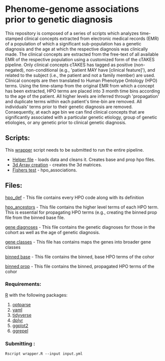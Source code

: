 # Phenome-genome associations prior to genetic diagnosis

This repository is composed of a series of scripts which analyzes time-stamped clinical concepts extracted from electronic medical records (EMR) of a population of which a significant sub-population has a genetic diagnosis and the age at which the respective diagnosis was clinically made.
The clinical concepts are extracted from the free-text of all available EMR of the respective population using a customized form of the cTAKES pipeline. Only clinical concepts cTAKES has tagged as positive (non-negated), non-conditional (e.g., 'patient MAY have [clinical feature]'), and related to the subject (i.e., the patient and not a family member) are used. Clinical concepts are then translated to Human Phenotype Ontology (HPO) terms. Using the time-stamp from the original EMR from which a concept has been extracted, HPO terms are placed into 3 month time bins according to the age of the patient. All higher levels are inferred through 'propagation' and duplicate terms within each patient's time-bin are removed. All individuals' terms prior to their genetic diagnosis are removed.
Consequently, at each age bin we can find clinical concepts that are significantly associated with a particular genetic etiology, group of genetic etiologies, or any genetic prior to clinical genetic diagnosis.


## Scripts:

This [wrapper](https://github.com/shiva-g/The-Cube/blob/master/wrapper.R) script needs to be submitted to run the entire pipeline.

* [Helper file](https://github.com/shiva-g/The-Cube/blob/master/scripts/helper_file.R)  - loads data and cleans it. Creates base and prop hpo files. 
* [3d Array creation](https://github.com/shiva-g/The-Cube/blob/master/scripts/3d_arrays.R) - creates the 3d matrices.
* [Fishers test](https://github.com/shiva-g/The-Cube/blob/master/scripts/hpo_associations.R) - hpo_associations.


## Files: ##

[hpo_def](https://github.com/galerp/Cube3/blob/main/Files/HPO_def_rl_2020-10-12_dl_2021-08-03.csv) - This file contains every HPO code along with its definition

[hpo_ancestors](https://github.com/galerp/Cube3/blob/main/Files/HPO_ancs_rl_2020-10-12_dl_2021-08-03.csv) -  This file contains the higher level terms of each HPO term. This is essential for propagating HPO terms (e.g., creating the binned prop file from the binned base file.

[gene diagnoses](https://github.com/galerp/Cube3/blob/main/Files/example_gene_data.csv) -  This file contains the genetic diagnoses for those in the cohort as well as the age of genetic diagnosis.

[gene classes](https://github.com/galerp/Cube3/blob/main/Files/gene_classes.csv) -  This file has contains maps the genes into broader gene classes

[binned base](https://github.com/galerp/Cube3/blob/main/Files/example_bin_base.csv) -  This file contains the binned, base HPO terms of the cohor

[binned prop](https://github.com/galerp/Cube3/blob/main/Files/example_bin_prop.csv) -  This file contains the binned, propagated HPO terms of the cohor



### Requirements:
  [R](https://www.r-project.org/) with the following packages:
1. [optparse](https://cran.r-project.org/web/packages/optparse/index.html)
2. [yaml](https://cran.r-project.org/web/packages/yaml/index.html)
3. [tidyverse](https://cran.r-project.org/web/packages/tidyverse/index.html)
4. [dplyr](https://cran.r-project.org/web/packages/dplyr/index.html)
5. [ggplot2](https://cran.r-project.org/web/packages/ggplot2/index.html)
6. [ggrepel](https://cran.r-project.org/web/packages/ggrepel/index.html)

### Submitting :

```
Rscript wrapper.R --input input.yml
```
